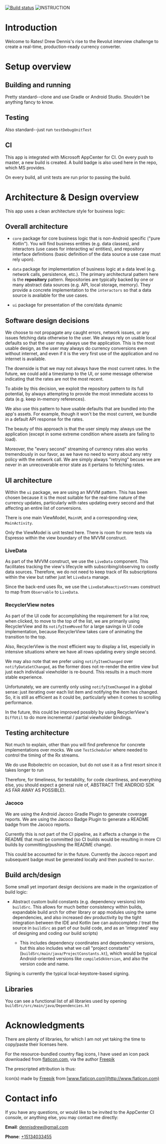 [![Build status](https://build.appcenter.ms/v0.1/apps/4754bc99-c7e9-423f-b8cf-5386c52a5aac/branches/master/badge)](https://appcenter.ms)
![INSTRUCTION](https://img.shields.io/badge/instruction--coverage-82%25-brightgreen.svg)

# Introduction
Welcome to Rates! Drew Dennis's rise to the Revolut interview challenge to create a real-time,
production-ready currency converter.

# Setup overview
## Building and running
Pretty standard--clone and use Gradle or Android Studio. Shouldn't be anything fancy to know.

## Testing
Also standard--just run `testDebugUnitTest`

## CI
This app is integrated with Microsoft AppCenter for CI. On every push to master,
a new build is created. A build badge is also used here in the repo, which MS provides.

On every build, all unit tests are run prior to passing the build.

# Architecture & Design overview
This app uses a clean architecture style for business logic:

## Overall architecture
- `core` package for core business logic that is non-Android specific ("pure Kotlin"). You will find
business entities (e.g. data classes), and interactors (use cases for interacting w/ entities), and
repository interface definitions (basic definition of the data source a use case must rely upon).

- `data` package for implementation of business logic at a data level (e.g. network calls,
persistence, etc.). The primary architectural pattern here is the **repository** pattern.
Repositories are typically backed by one or many abstract data sources (e.g. API, local storage,
memory). They provide a concrete implementation to the `interactors` so that a data source is
available for the use cases.

- `ui` package for presentation of the core/data dynamic

## Software design decisions
We choose to not propagate any caught errors, network issues, or any issues fetching data otherwise
to the user. We always rely on usable local defaults so that the user may always use the application.
This is the most usable design, as the user may always do currency conversions even without internet,
and even if it is the very first use of the application and no internet is available.

The downside is that we may not always have the most current rates. In the future, we could add
a timestamp to the UI, or some message otherwise indicating that the rates are not the most recent.

To abide by this decision, we exploit the repository pattern to its full potential, by always
attempting to provide the most immediate access to data (e.g. keep in-memory references).

We also use this pattern to have usable defaults that are bundled into the app's assets. For example,
though it won't be the most current, we bundle in a default API response for the rates.

The beauty of this approach is that the user simply may always use the application (except in some
extreme condition where assets are failing to load).

Moreover, the "every second" streaming of currency rates also works tremendously in our favor,
as we have no need to worry about any retry policy with the network call. We are simply always
"retrying" becuse we are never in an unrecoverable error state as it pertains to fetching rates.

## UI architecture
Within the `ui` package, we are using an MVVM pattern. This has been chosen because it is the most
suitable for the real-time nature of the currency updates, particularly with rates updating every
second and that affecting an entire list of conversions.

There is one main ViewModel, `MainVM`, and a corresponding view, `MainActivity`.

Only the ViewModel is unit tested here. There is room for more tests via Espresso within the view
boundary of the MVVM construct.

### LiveData
As part of the MVVM construct, we use the `LiveData` component. This facilitates tracking the
view's lifecycle with subscribing/observing to costly data sources. Therefore, we do not need to
keep track of Rx subscriptions within the view but rather just let `LiveData` manage.

Since the back-end uses Rx, we use the `LiveDataReactiveStreams` construct to map from `Observable`
to `LiveData`.

### RecyclerView notes
As part of the UI code for accomplishing the requirement for a list row, when clicked, to move
to the top of the list, we are primarily using RecyclerView and its `notifyItemMoved` for
a large savings in UI code implementation, because RecyclerView takes care of animating the
transition to the top.

Also, RecyclerView is the most efficient way to display a list, especially in intensive situations
where we have all rows updating every single second.

We may also note that we prefer using `notifyItemChanged` over `notifyDataSetChanged`, as the former
does not re-render the entire view but just each individual viewholder is re-bound. This results
in a much more stable experience.

Unfortunately, we are currently only using `notifyItemChanged` in a global sense: just iterating
over each list item and notifying the item has changed. So, it is still as efficient as it could be,
particularly when it comes to scrolling performance.

In the future, this could be improved possibly by using RecyclerView's `DiffUtil` to do more
incremental / partial viewholder bindings.

## Testing architecture
Not much to explain, other than you will find preference for concrete implementations over
mocks. We use `TestScheduler` where needed to control the timing of the Rx streams.

We do use Robolectric on occasion, but do not use it as a first resort since it takes longer to run

Therefore, for timeliness, for testability, for code cleanliness, and everything else,
you should expect a general rule of, ABSTRACT THE ANDROID SDK AS FAR AWAY AS POSSIBLE).

### Jacoco
We are using the Android Jacoco Gradle Plugin to generate coverage reports.
We are using the Jacoco Badge Plugin to generate a README badge from the Jacoco reports.

Currently this is not part of the CI pipeline, as it affects a change in the README that must be
committed (so CI builds would be resulting in more CI builds by committing/pushing the README change).

This could be accounted for in the future. Currently the Jacoco report and subsequent badge must
be generated locally and then pushed to `master`.

## Build arch/design
Some small yet important design decisions are made in the organization of build logic:

- Abstract custom build constants (e.g. dependency versions) into `buildSrc`. This allows for
much better consistency within builds, expandable build arch for other library or app modules using
the same dependencies, and also increased dev productivity by the tight integration between the IDE
and Kotlin (we can autocomplete / treat the source in `buildSrc` as part of our build code, and as
an 'integrated' way of designing and coding our build scripts)

    - This includes dependency coordinates and dependency versions, but this also includes what we
    call "project constants" (`buildSrc/main/java/ProjectConstants.kt`), which would be typical
    Android-oriented versions like `compileSdkVersion`, and also the version code and name.

Signing is currently the typical local-keystore-based signing.

## Libraries
You can see a functional list of all libraries used by opening `buildSrc/src/main/java/Dependencies.kt`

# Acknowledgments
There are plenty of libraries, for which I am not yet taking the time to copy/paste their licenses
here.

For the resource-bundled country flag icons, I have used an icon pack downloaded from
[flaticon.com](http://flaticon.com), via the author [Freepik](https://www.freepik.com/home)

The prescripted attribution is thus:

Icon(s) made by [Freepik](https://www.freepik.com/home) from [www.flaticon.com](http://www.flaticon.com)

# Contact info
If you have any questions, or would like to be invited to the AppCenter CI console, or anything
else, you may contact me directly:

**Email**: [dennisdrew@gmail.com](mailto:dennisdrew@gmail.com)

**Phone**: [+15134033455](tel:+15134033455)